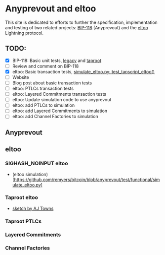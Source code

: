 # Anyprevout and eltoo

This site is dedicated to efforts to further the specification, implementation and testing of two related projects: [BIP-118](https://github.com/bitcoin/bips/blob/master/bip-0118.mediawiki) (Anyprevout) and the [eltoo](https://blockstream.com/eltoo.pdf) Lightning protocol.

## TODO:
 - [X] BIP-118: Basic unit tests, [legacy](https://github.com/ajtowns/bitcoin/blob/57cb1249a20d2e09952040693eb62d04fe1f1399/src/test/sighash_tests.cpp#L247) and [taproot](https://github.com/ajtowns/bitcoin/blob/57cb1249a20d2e09952040693eb62d04fe1f1399/src/test/sighash_tests.cpp#L404)
- [ ] Review and comment on BIP-118
- [X] eltoo: Basic transaction tests, [simulate_eltoo.py: test_tapscript_eltoo()](https://github.com/remyers/bitcoin/blob/eltoo-anyprevout/test/functional/simulate_eltoo.py#L1623)
- [ ] Website
- [ ] Blog post about basic transaction tests
- [ ] eltoo: PTLCs transaction tests
- [ ] eltoo: Layered Commitments transaction tests 
- [ ] eltoo: Update simulation code to use anyprevout
- [ ] eltoo: add PTLCs to simulation
- [ ] eltoo: add Layered Commitments to simulation
- [ ] eltoo: add Channel Factories to simulation

## Anyprevout

## eltoo

### SIGHASH_NOINPUT eltoo
* (eltoo simulation)[https://github.com/remyers/bitcoin/blob/anyprevout/test/functional/simulate_eltoo.py]

### Taproot eltoo
* [sketch by AJ Towns](https://lists.linuxfoundation.org/pipermail/lightning-dev/2019-May/001996.html)

### Taproot PTLCs

### Layered Commitments

### Channel Factories

